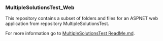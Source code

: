 ### MultipleSolutionsTest_Web 
This repository contains a subset of folders and files for an ASPNET web application from repository MultipleSolutionsTest. 

For more information go to [MultipleSolutionsTest ReadMe.md](https://github.com/tracktownsoftware/MultipleSolutionsTest/blob/master/ReadMe.md).
